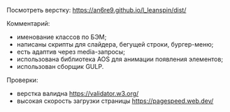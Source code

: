 Посмотреть верстку: https://an6re9.github.io/l_leanspin/dist/

Комментарий:

- именование классов по БЭМ;
- написаны скрипты для слайдера, бегущей строки, бургер-меню;
- есть адаптив через media-запросы;
- использована библиотека AOS для анимации появления элементов;
- использован сборщик GULP.


Проверки:

- верстка валидна https://validator.w3.org/
- высокая скорость загрузки страницы https://pagespeed.web.dev/
